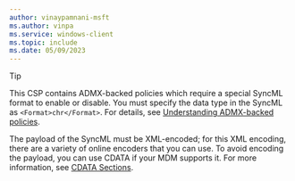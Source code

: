 ```yaml
---
author: vinaypamnani-msft
ms.author: vinpa
ms.service: windows-client
ms.topic: include
ms.date: 05/09/2023
---
```


> [!TIP]
> This CSP contains ADMX-backed policies which require a special SyncML format to enable or disable. You must specify the data type in the SyncML as `<Format>chr</Format>`. For details, see [Understanding ADMX-backed policies](../../understanding-admx-backed-policies.md).
>
> The payload of the SyncML must be XML-encoded; for this XML encoding, there are a variety of online encoders that you can use. To avoid encoding the payload, you can use CDATA if your MDM supports it.  For more information, see [CDATA Sections](http://www.w3.org/TR/REC-xml/#sec-cdata-sect).
